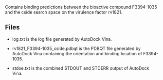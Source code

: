 Contains binding predictions between the bioactive compound F3394-1035 and the cside search space on the virulence factor rv1821.

## Files

- log.txt is the log file generated by AutoDock Vina.

- rv1821_F3394-1035_cside.pdbqt is the PDBQT file generated by AutoDock Vina containing the orientation and binding location of F3394-1035.

- stdoe.txt is the combined STDOUT and STDERR output of AutoDock Vina.

